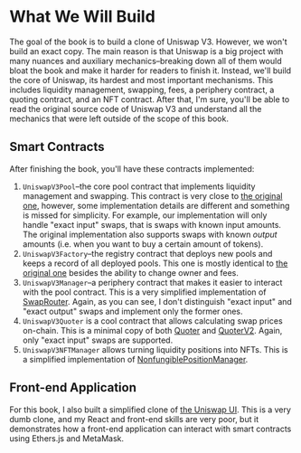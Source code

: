 # What We Will Build

The goal of the book is to build a clone of Uniswap V3. However, we won't build an exact copy. The main reason is that
Uniswap is a big project with many nuances and auxiliary mechanics–breaking down all of them would bloat the book and make
it harder for readers to finish it. Instead, we'll build the core of Uniswap, its hardest and most important mechanisms.
This includes liquidity management, swapping, fees, a periphery contract, a quoting contract, and an NFT contract. After
that, I'm sure, you'll be able to read the original source code of Uniswap V3 and understand all the mechanics that were
left outside of the scope of this book.


## Smart Contracts

After finishing the book, you'll have these contracts implemented:
1. `UniswapV3Pool`–the core pool contract that implements liquidity management and swapping. This contract is very close
to [the original one](https://github.com/Uniswap/v3-core/blob/main/contracts/UniswapV3Pool.sol), however, some implementation
details are different and something is missed for simplicity. For example, our implementation will only handle "exact input"
swaps, that is swaps with known input amounts. The original implementation also supports swaps with known *output* amounts
(i.e. when you want to buy a certain amount of tokens).
1. `UniswapV3Factory`–the registry contract that deploys new pools and keeps a record of all deployed pools. This one is
mostly identical to [the original one](https://github.com/Uniswap/v3-core/blob/main/contracts/UniswapV3Factory.sol) besides
the ability to change owner and fees.
1. `UniswapV3Manager`–a periphery contract that makes it easier to interact with the pool contract. This is a very simplified
implementation of [SwapRouter](https://github.com/Uniswap/v3-periphery/blob/main/contracts/SwapRouter.sol). Again, as you
can see, I don't distinguish "exact input" and "exact output" swaps and implement only the former ones.
1. `UniswapV3Quoter` is a cool contract that allows calculating swap prices on-chain. This is a minimal copy of both [Quoter](https://github.com/Uniswap/v3-periphery/blob/main/contracts/lens/Quoter.sol)
and [QuoterV2](https://github.com/Uniswap/v3-periphery/blob/main/contracts/lens/QuoterV2.sol). Again, only "exact input"
swaps are supported.
1. `UniswapV3NFTManager` allows turning liquidity positions into NFTs. This is a simplified implementation of [NonfungiblePositionManager](https://github.com/Uniswap/v3-periphery/blob/main/contracts/NonfungiblePositionManager.sol).


## Front-end Application

For this book, I also built a simplified clone of [the Uniswap UI](https://app.uniswap.org/). This is a very dumb clone,
and my React and front-end skills are very poor, but it demonstrates how a front-end application can interact with smart
contracts using Ethers.js and MetaMask.